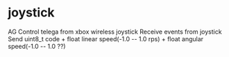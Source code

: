# joystick
AG
Control telega from xbox wireless joystick
Receive events from joystick
Send uint8_t code + float linear speed(-1.0 -- 1.0 rps) + float angular speed(-1.0 -- 1.0 ??)
